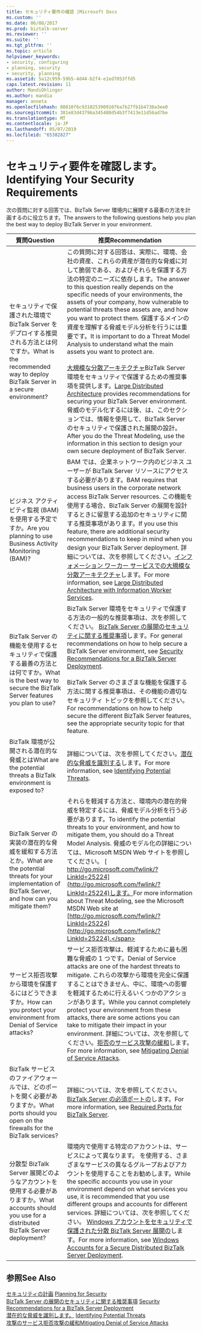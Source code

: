 ```yaml
---
title: セキュリティ要件の確認 |Microsoft Docs
ms.custom: ''
ms.date: 06/08/2017
ms.prod: biztalk-server
ms.reviewer: ''
ms.suite: ''
ms.tgt_pltfrm: ''
ms.topic: article
helpviewer_keywords:
- security, configuring
- planning, security
- security, planning
ms.assetid: 5a12c959-59b5-4d44-b2f4-e1ed7053ffd5
caps.latest.revision: 11
author: MandiOhlinger
ms.author: mandia
manager: anneta
ms.openlocfilehash: 80810f6c93102539091076a7b27fb1b4730a3ee0
ms.sourcegitcommit: 381e83d43796a345488d54b3f7413e11d56ad7be
ms.translationtype: MT
ms.contentlocale: ja-JP
ms.lasthandoff: 05/07/2019
ms.locfileid: "65382827"
---
```

# <a name="identifying-your-security-requirements"></a><span data-ttu-id="ec75c-102">セキュリティ要件を確認します。</span><span class="sxs-lookup"><span data-stu-id="ec75c-102">Identifying Your Security Requirements</span></span>
<span data-ttu-id="ec75c-103">次の質問に対する回答では、BizTalk Server 環境内に展開する最善の方法を計画するのに役立ちます。</span><span class="sxs-lookup"><span data-stu-id="ec75c-103">The answers to the following questions help you plan the best way to deploy BizTalk Server in your environment.</span></span>  
  
|<span data-ttu-id="ec75c-104">質問</span><span class="sxs-lookup"><span data-stu-id="ec75c-104">Question</span></span>|<span data-ttu-id="ec75c-105">推奨</span><span class="sxs-lookup"><span data-stu-id="ec75c-105">Recommendation</span></span>|  
|--------------|--------------------|  
|<span data-ttu-id="ec75c-106">セキュリティで保護された環境で BizTalk Server をデプロイする推奨される方法とは何ですか。</span><span class="sxs-lookup"><span data-stu-id="ec75c-106">What is the recommended way to deploy BizTalk Server in a secure environment?</span></span>|<span data-ttu-id="ec75c-107">この質問に対する回答は、実際に、環境、会社の資産、これらの資産が潜在的な脅威に対して脆弱である、およびそれらを保護する方法の特定のニーズに依存します。</span><span class="sxs-lookup"><span data-stu-id="ec75c-107">The answer to this question really depends on the specific needs of your environments, the assets of your company, how vulnerable to potential threats these assets are, and how you want to protect them.</span></span> <span data-ttu-id="ec75c-108">保護するメインの資産を理解する脅威モデル分析を行うには重要です。</span><span class="sxs-lookup"><span data-stu-id="ec75c-108">It is important to do a Threat Model Analysis to understand what the main assets you want to protect are.</span></span><br /><br /> <span data-ttu-id="ec75c-109">[大規模な分散アーキテクチャ](../core/large-distributed-architecture.md)BizTalk Server 環境をセキュリティで保護するための推奨事項を提供します。</span><span class="sxs-lookup"><span data-stu-id="ec75c-109">[Large Distributed Architecture](../core/large-distributed-architecture.md) provides recommendations for securing your BizTalk Server environment.</span></span> <span data-ttu-id="ec75c-110">脅威のモデル化するには後、は、このセクションでは、情報を使用して、BizTalk Server のセキュリティで保護された展開の設計。</span><span class="sxs-lookup"><span data-stu-id="ec75c-110">After you do the Threat Modeling, use the information in this section to design your own secure deployment of BizTalk Server.</span></span>|  
|<span data-ttu-id="ec75c-111">ビジネス アクティビティ監視 (BAM) を使用する予定ですか。</span><span class="sxs-lookup"><span data-stu-id="ec75c-111">Are you planning to use Business Activity Monitoring (BAM)?</span></span>|<span data-ttu-id="ec75c-112">BAM では、企業ネットワーク内のビジネス ユーザーが BizTalk Server リソースにアクセスする必要があります。</span><span class="sxs-lookup"><span data-stu-id="ec75c-112">BAM requires that business users in the corporate network access BizTalk Server resources.</span></span> <span data-ttu-id="ec75c-113">この機能を使用する場合、BizTalk Server の展開を設計するときに留意する追加のセキュリティに関する推奨事項があります。</span><span class="sxs-lookup"><span data-stu-id="ec75c-113">If you use this feature, there are additional security recommendations to keep in mind when you design your BizTalk Server deployment.</span></span> <span data-ttu-id="ec75c-114">詳細については、次を参照してください。[インフォメーション ワーカー サービスでの大規模な分散アーキテクチャ](../core/large-distributed-architecture-with-information-worker-services.md)します。</span><span class="sxs-lookup"><span data-stu-id="ec75c-114">For more information, see [Large Distributed Architecture with Information Worker Services](../core/large-distributed-architecture-with-information-worker-services.md).</span></span>|  
|<span data-ttu-id="ec75c-115">BizTalk Server の機能を使用するセキュリティで保護する最善の方法とは何ですか。</span><span class="sxs-lookup"><span data-stu-id="ec75c-115">What is the best way to secure the BizTalk Server features you plan to use?</span></span>|<span data-ttu-id="ec75c-116">BizTalk Server 環境をセキュリティで保護する方法の一般的な推奨事項は、次を参照してください。 [BizTalk Server の展開のセキュリティに関する推奨事項](../core/security-recommendations-for-a-biztalk-server-deployment.md)します。</span><span class="sxs-lookup"><span data-stu-id="ec75c-116">For general recommendations on how to help secure a BizTalk Server environment, see [Security Recommendations for a BizTalk Server Deployment](../core/security-recommendations-for-a-biztalk-server-deployment.md).</span></span><br /><br /> <span data-ttu-id="ec75c-117">BizTalk Server のさまざまな機能を保護する方法に関する推奨事項は、その機能の適切なセキュリティ トピックを参照してください。</span><span class="sxs-lookup"><span data-stu-id="ec75c-117">For recommendations on how to help secure the different BizTalk Server features, see the appropriate security topic for that feature.</span></span>|  
|<span data-ttu-id="ec75c-118">BizTalk 環境が公開される潜在的な脅威とは</span><span class="sxs-lookup"><span data-stu-id="ec75c-118">What are the potential threats a BizTalk environment is exposed to?</span></span>|<span data-ttu-id="ec75c-119">詳細については、次を参照してください。[潜在的な脅威を識別する](../core/identifying-potential-threats.md)します。</span><span class="sxs-lookup"><span data-stu-id="ec75c-119">For more information, see [Identifying Potential Threats](../core/identifying-potential-threats.md).</span></span>|  
|<span data-ttu-id="ec75c-120">BizTalk Server の実装の潜在的な脅威を緩和する方法とか。</span><span class="sxs-lookup"><span data-stu-id="ec75c-120">What are the potential threats for your implementation of BizTalk Server, and how can you mitigate them?</span></span>|<span data-ttu-id="ec75c-121">それらを軽減する方法と、環境内の潜在的脅威を特定するには、脅威モデル分析を行う必要があります。</span><span class="sxs-lookup"><span data-stu-id="ec75c-121">To identify the potential threats to your environment, and how to mitigate them, you should do a Threat Model Analysis.</span></span> <span data-ttu-id="ec75c-122">脅威のモデル化の詳細については、Microsoft MSDN Web サイトを参照してください。 [ http://go.microsoft.com/fwlink/?LinkId=25224](http://go.microsoft.com/fwlink/?LinkId=25224)します。</span><span class="sxs-lookup"><span data-stu-id="ec75c-122">For more information about Threat Modeling, see the Microsoft MSDN Web site at [http://go.microsoft.com/fwlink/?LinkId=25224](http://go.microsoft.com/fwlink/?LinkId=25224).</span></span>|  
|<span data-ttu-id="ec75c-123">サービス拒否攻撃から環境を保護するにはどうできますか。</span><span class="sxs-lookup"><span data-stu-id="ec75c-123">How can you protect your environment from Denial of Service attacks?</span></span>|<span data-ttu-id="ec75c-124">サービス拒否攻撃は、軽減するために最も困難な脅威の 1 つです。</span><span class="sxs-lookup"><span data-stu-id="ec75c-124">Denial of Service attacks are one of the hardest threats to mitigate.</span></span> <span data-ttu-id="ec75c-125">これらの攻撃から環境を完全に保護することはできません、中に、環境への影響を軽減するために行えるいくつかのアクションがあります。</span><span class="sxs-lookup"><span data-stu-id="ec75c-125">While you cannot completely protect your environment from these attacks, there are some actions you can take to mitigate their impact in your environment.</span></span> <span data-ttu-id="ec75c-126">詳細については、次を参照してください。[拒否のサービス攻撃の緩和](../core/mitigating-denial-of-service-attacks.md)します。</span><span class="sxs-lookup"><span data-stu-id="ec75c-126">For more information, see [Mitigating Denial of Service Attacks](../core/mitigating-denial-of-service-attacks.md).</span></span>|  
|<span data-ttu-id="ec75c-127">BizTalk サービスのファイアウォールでは、どのポートを開く必要がありますか。</span><span class="sxs-lookup"><span data-stu-id="ec75c-127">What ports should you open on the firewalls for the BizTalk services?</span></span>|<span data-ttu-id="ec75c-128">詳細については、次を参照してください。 [BizTalk Server の必須ポートの](../core/required-ports-for-biztalk-server.md)します。</span><span class="sxs-lookup"><span data-stu-id="ec75c-128">For more information, see [Required Ports for BizTalk Server](../core/required-ports-for-biztalk-server.md).</span></span>|  
|<span data-ttu-id="ec75c-129">分散型 BizTalk Server 展開どのようなアカウントを使用する必要がありますか。</span><span class="sxs-lookup"><span data-stu-id="ec75c-129">What accounts should you use for a distributed BizTalk Server deployment?</span></span>|<span data-ttu-id="ec75c-130">環境内で使用する特定のアカウントは、サービスによって異なります。 を使用する、さまざまなサービスの異なるグループおよびアカウントを使用することをお勧めします。</span><span class="sxs-lookup"><span data-stu-id="ec75c-130">While the specific accounts you use in your environment depend on what services you use, it is recommended that you use different groups and accounts for different services.</span></span> <span data-ttu-id="ec75c-131">詳細については、次を参照してください。 [Windows アカウントをセキュリティで保護された分散 BizTalk Server 展開の](../core/windows-accounts-for-a-secure-distributed-biztalk-server-deployment.md)します。</span><span class="sxs-lookup"><span data-stu-id="ec75c-131">For more information, see [Windows Accounts for a Secure Distributed BizTalk Server Deployment](../core/windows-accounts-for-a-secure-distributed-biztalk-server-deployment.md).</span></span>|  
  
## <a name="see-also"></a><span data-ttu-id="ec75c-132">参照</span><span class="sxs-lookup"><span data-stu-id="ec75c-132">See Also</span></span>  
 <span data-ttu-id="ec75c-133">[セキュリティの計画](../core/planning-for-security.md) </span><span class="sxs-lookup"><span data-stu-id="ec75c-133">[Planning for Security](../core/planning-for-security.md) </span></span>  
 <span data-ttu-id="ec75c-134">[BizTalk Server の展開のセキュリティに関する推奨事項](../core/security-recommendations-for-a-biztalk-server-deployment.md) </span><span class="sxs-lookup"><span data-stu-id="ec75c-134">[Security Recommendations for a BizTalk Server Deployment](../core/security-recommendations-for-a-biztalk-server-deployment.md) </span></span>  
 <span data-ttu-id="ec75c-135">[潜在的な脅威を識別します。](../core/identifying-potential-threats.md) </span><span class="sxs-lookup"><span data-stu-id="ec75c-135">[Identifying Potential Threats](../core/identifying-potential-threats.md) </span></span>  
 [<span data-ttu-id="ec75c-136">攻撃のサービス拒否攻撃の緩和</span><span class="sxs-lookup"><span data-stu-id="ec75c-136">Mitigating Denial of Service Attacks</span></span>](../core/mitigating-denial-of-service-attacks.md)